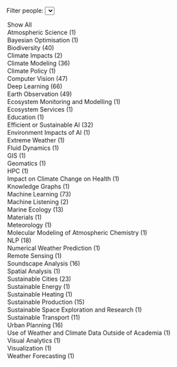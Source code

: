 <label for="tagFilter">Filter people:</label>
<select id="tagFilter">
<option value="all">Show All</option>
<option value="Atmospheric Science">Atmospheric Science (1)</option>
<option value="Bayesian Optimisation">Bayesian Optimisation (1)</option>
<option value="Biodiversity">Biodiversity (40)</option>
<option value="Climate Impacts">Climate Impacts (2)</option>
<option value="Climate Modeling">Climate Modeling (36)</option>
<option value="Climate Policy">Climate Policy (1)</option>
<option value="Computer Vision">Computer Vision (47)</option>
<option value="Deep Learning">Deep Learning (66)</option>
<option value="Earth Observation">Earth Observation (49)</option>
<option value="Ecosystem Monitoring and Modelling">Ecosystem Monitoring and Modelling (1)</option>
<option value="Ecosystem Services">Ecosystem Services (1)</option>
<option value="Education">Education (1)</option>
<option value="Efficient or Sustainable AI">Efficient or Sustainable AI (32)</option>
<option value="Environment Impacts of AI">Environment Impacts of AI (1)</option>
<option value="Extreme Weather">Extreme Weather (1)</option>
<option value="Fluid Dynamics">Fluid Dynamics (1)</option>
<option value="GIS">GIS (1)</option>
<option value="Geomatics">Geomatics (1)</option>
<option value="HPC">HPC (1)</option>
<option value="Impact on Climate Change on Health">Impact on Climate Change on Health (1)</option>
<option value="Knowledge Graphs">Knowledge Graphs (1)</option>
<option value="Machine Learning">Machine Learning (73)</option>
<option value="Machine Listening">Machine Listening (2)</option>
<option value="Marine Ecology">Marine Ecology (13)</option>
<option value="Materials">Materials (1)</option>
<option value="Meteorology">Meteorology (1)</option>
<option value="Molecular Modeling of Atmospheric Chemistry">Molecular Modeling of Atmospheric Chemistry (1)</option>
<option value="NLP">NLP (18)</option>
<option value="Numerical Weather Prediction">Numerical Weather Prediction (1)</option>
<option value="Remote Sensing">Remote Sensing (1)</option>
<option value="Soundscape Analysis">Soundscape Analysis (16)</option>
<option value="Spatial Analysis">Spatial Analysis (1)</option>
<option value="Sustainable Cities">Sustainable Cities (23)</option>
<option value="Sustainable Energy">Sustainable Energy (1)</option>
<option value="Sustainable Heating">Sustainable Heating (1)</option>
<option value="Sustainable Production">Sustainable Production (15)</option>
<option value="Sustainable Space Exploration and Research">Sustainable Space Exploration and Research (1)</option>
<option value="Sustainable Transport">Sustainable Transport (11)</option>
<option value="Urban Planning">Urban Planning (16)</option>
<option value="Use of Weather and Climate Data Outside of Academia">Use of Weather and Climate Data Outside of Academia (1)</option>
<option value="Visual Analytics">Visual Analytics (1)</option>
<option value="Visualization">Visualization (1)</option>
<option value="Weather Forecasting">Weather Forecasting (1)</option></select>

<script>
        document.getElementById('tagFilter').addEventListener('change', function () {
            const selectedTag = this.value;
            document.querySelectorAll('.content').forEach(div => {
                const tags = div.getAttribute('data-tags').split(',');
                if (selectedTag === 'all' || tags.includes(selectedTag)) {
                    div.classList.remove('hidden');
                } else {
                    div.classList.add('hidden');
                }
            });
        });
</script>

